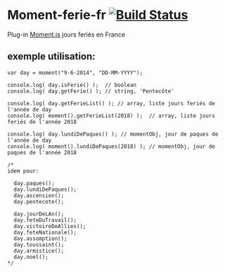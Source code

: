 Moment-ferie-fr  [![Build Status](https://travis-ci.org/jlandure/moment-ferie-fr.svg?branch=master)](https://travis-ci.org/jlandure/moment-ferie-fr)
==================================================

Plug-in [Moment.js][1] jours feriés en France 


exemple utilisation:
-----------

    var day = moment("9-6-2014", "DD-MM-YYYY");

    console.log( day.isFerie() );  // boolean
    console.log( day.getFerie() ); // string, 'Pentecôte'
  
    console.log( day.getFerieList() ); // array, liste jours feriés de l'année de day
    console.log( moment().getFerieList(2018) );  // array, liste jours feriés de l'année 2018
  
    console.log( day.lundiDePaques() ); // momentObj, jour de paques de l'année de day
    console.log( moment().lundiDePaques(2018) ); // momentObj, jour de paques de l'année 2018
  
    /*
    idem pour:
    
      day.paques();
      day.lundiDePaques();
      day.ascension();
      day.pentecote();
    
      day.jourDeLAn();
      day.feteDuTravail();
      day.victoireDeAllies();
      day.feteNationale();
      day.assomption();
      day.toussaint();
      day.armistice();
      day.noel();
    */
  
  

  [1]: http://momentjs.com/
